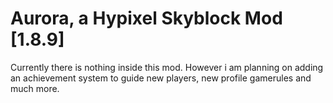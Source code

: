 # Aurora, a Hypixel Skyblock Mod [1.8.9]
Currently there is nothing inside this mod.
However i am planning on adding an achievement system to guide new players, new profile gamerules and much more.
